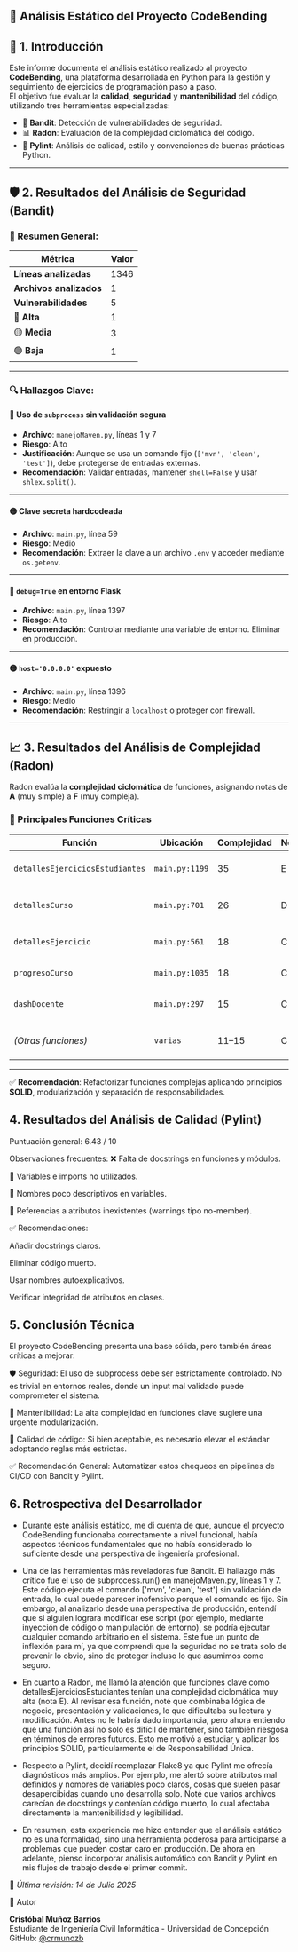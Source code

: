 ## 📄 Análisis Estático del Proyecto CodeBending

## 📌 1. Introducción

Este informe documenta el análisis estático realizado al proyecto **CodeBending**, una plataforma desarrollada en Python para la gestión y seguimiento de ejercicios de programación paso a paso.  
El objetivo fue evaluar la **calidad**, **seguridad** y **mantenibilidad** del código, utilizando tres herramientas especializadas:

- 🔐 **Bandit**: Detección de vulnerabilidades de seguridad.
- 📊 **Radon**: Evaluación de la complejidad ciclomática del código.
- 🧹 **Pylint**: Análisis de calidad, estilo y convenciones de buenas prácticas Python.

---

## 🛡️ 2. Resultados del Análisis de Seguridad (Bandit)

### 📌 Resumen General:

| Métrica                  | Valor |
|--------------------------|-------|
| **Líneas analizadas**    | 1346  |
| **Archivos analizados**  | 1     |
| **Vulnerabilidades**     | 5     |
| 🔴 **Alta**              | 1     |
| 🟡 **Media**             | 3     |
| 🟢 **Baja**              | 1     |

---

### 🔍 Hallazgos Clave:

#### 🔴 Uso de `subprocess` sin validación segura  
- **Archivo**: `manejoMaven.py`, líneas 1 y 7  
- **Riesgo**: Alto  
- **Justificación**: Aunque se usa un comando fijo (`['mvn', 'clean', 'test']`), debe protegerse de entradas externas.  
- **Recomendación**: Validar entradas, mantener `shell=False` y usar `shlex.split()`.

---

#### 🟡 Clave secreta hardcodeada  
- **Archivo**: `main.py`, línea 59  
- **Riesgo**: Medio  
- **Recomendación**: Extraer la clave a un archivo `.env` y acceder mediante `os.getenv`.

---

#### 🔴 `debug=True` en entorno Flask  
- **Archivo**: `main.py`, línea 1397  
- **Riesgo**: Alto  
- **Recomendación**: Controlar mediante una variable de entorno. Eliminar en producción.

---

#### 🟡 `host='0.0.0.0'` expuesto  
- **Archivo**: `main.py`, línea 1396  
- **Riesgo**: Medio  
- **Recomendación**: Restringir a `localhost` o proteger con firewall.

---

## 📈 3. Resultados del Análisis de Complejidad (Radon)

Radon evalúa la **complejidad ciclomática** de funciones, asignando notas de **A** (muy simple) a **F** (muy compleja).

### 📌 Principales Funciones Críticas

| Función                      | Ubicación       | Complejidad | Nota | Observaciones                                   |
|-----------------------------|------------------|-------------|------|-------------------------------------------------|
| `detallesEjerciciosEstudiantes` | `main.py:1199` | 35          | E    | Alta ramificación, múltiples responsabilidades |
| `detallesCurso`             | `main.py:701`    | 26          | D    | Muchas condiciones anidadas                    |
| `detallesEjercicio`         | `main.py:561`    | 18          | C    | Mezcla lógica de presentación y negocio        |
| `progresoCurso`             | `main.py:1035`   | 18          | C    | Condicionales repetitivos                      |
| `dashDocente`               | `main.py:297`    | 15          | C    | Filtros condicionales en la vista              |
| *(Otras funciones)*         | `varias`         | 11–15       | C    | Condiciones múltiples y lógica acoplada        |

---

✅ **Recomendación**: Refactorizar funciones complejas aplicando principios **SOLID**, modularización y separación de responsabilidades.

## 4. Resultados del Análisis de Calidad (Pylint)
Puntuación general: 6.43 / 10

Observaciones frecuentes:
❌ Falta de docstrings en funciones y módulos.

🔄 Variables e imports no utilizados.

📛 Nombres poco descriptivos en variables.

🚫 Referencias a atributos inexistentes (warnings tipo no-member).

✅ Recomendaciones:

Añadir docstrings claros.

Eliminar código muerto.

Usar nombres autoexplicativos.

Verificar integridad de atributos en clases.

## 5. Conclusión Técnica
El proyecto CodeBending presenta una base sólida, pero también áreas críticas a mejorar:

🛡️ Seguridad: El uso de subprocess debe ser estrictamente controlado. No es trivial en entornos reales, donde un input mal validado puede comprometer el sistema.

🔧 Mantenibilidad: La alta complejidad en funciones clave sugiere una urgente modularización.

🧹 Calidad de código: Si bien aceptable, es necesario elevar el estándar adoptando reglas más estrictas.

✅ Recomendación General: Automatizar estos chequeos en pipelines de CI/CD con Bandit y Pylint.

## 6. Retrospectiva del Desarrollador

- Durante este análisis estático, me di cuenta de que, aunque el proyecto CodeBending funcionaba correctamente a nivel funcional, había aspectos técnicos fundamentales que no había considerado lo suficiente desde una perspectiva de ingeniería profesional.

- Una de las herramientas más reveladoras fue Bandit. El hallazgo más crítico fue el uso de subprocess.run() en manejoMaven.py, líneas 1 y 7. Este código ejecuta el comando ['mvn', 'clean', 'test'] sin validación de entrada, lo cual puede parecer inofensivo porque el comando es fijo. Sin embargo, al analizarlo desde una perspectiva de producción, entendí que si alguien lograra modificar ese script (por ejemplo, mediante inyección de código o manipulación de entorno), se podría ejecutar cualquier comando arbitrario en el sistema. Este fue un punto de inflexión para mí, ya que comprendí que la seguridad no se trata solo de prevenir lo obvio, sino de proteger incluso lo que asumimos como seguro.

- En cuanto a Radon, me llamó la atención que funciones clave como detallesEjerciciosEstudiantes tenían una complejidad ciclomática muy alta (nota E). Al revisar esa función, noté que combinaba lógica de negocio, presentación y validaciones, lo que dificultaba su lectura y modificación. Antes no le habría dado importancia, pero ahora entiendo que una función así no solo es difícil de mantener, sino también riesgosa en términos de errores futuros. Esto me motivó a estudiar y aplicar los principios SOLID, particularmente el de Responsabilidad Única.

- Respecto a Pylint, decidí reemplazar Flake8 ya que Pylint me ofrecía diagnósticos más amplios. Por ejemplo, me alertó sobre atributos mal definidos y nombres de variables poco claros, cosas que suelen pasar desapercibidas cuando uno desarrolla solo. Noté que varios archivos carecían de docstrings y contenían código muerto, lo cual afectaba directamente la mantenibilidad y legibilidad.

- En resumen, esta experiencia me hizo entender que el análisis estático no es una formalidad, sino una herramienta poderosa para anticiparse a problemas que pueden costar caro en producción. De ahora en adelante, pienso incorporar análisis automático con Bandit y Pylint en mis flujos de trabajo desde el primer commit.

📌 *Última revisión: 14 de Julio 2025*

👤 Autor

**Cristóbal Muñoz Barrios**  
Estudiante de Ingeniería Civil Informática - Universidad de Concepción  
GitHub: [@crmunozb](https://github.com/crmunozb)  
